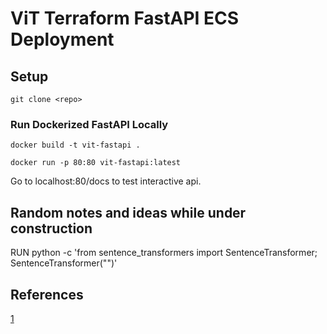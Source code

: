 # ViT Terraform FastAPI ECS Deployment

## Setup

`git clone <repo>`

### Run Dockerized FastAPI Locally

`docker build -t vit-fastapi .`

`docker run -p 80:80 vit-fastapi:latest`

Go to localhost:80/docs to test interactive api.

## Random notes and ideas while under construction

RUN python -c 'from sentence_transformers import SentenceTransformer; SentenceTransformer("<model-name>")'

## References

[1](https://radix.ai/blog/2020/12/swiftly-writing-and-deploying-apis-to-stay-agile/)

